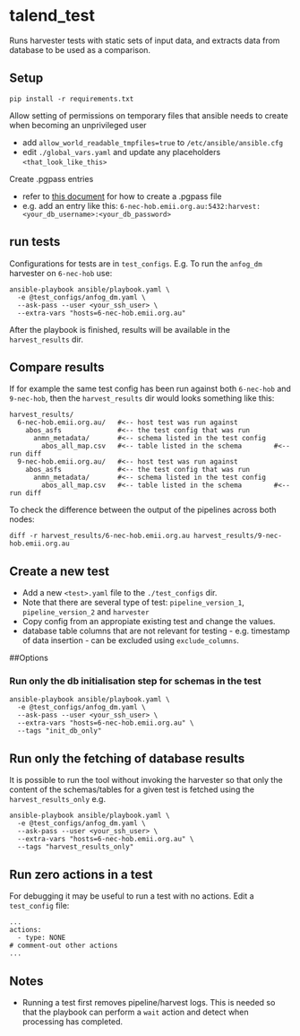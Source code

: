 talend_test
===========

Runs harvester tests with static sets of input data, and extracts data from database to be used as a comparison.

## Setup
```
pip install -r requirements.txt
```

Allow setting of permissions on temporary files that ansible needs to create when becoming an unprivileged user

- add `allow_world_readable_tmpfiles=true` to `/etc/ansible/ansible.cfg` 
- edit `./global_vars.yaml` and update any placeholders `<that_look_like_this>`

Create .pgpass entries
- refer to [this document](https://blog.sleeplessbeastie.eu/2014/03/23/how-to-non-interactively-provide-password-for-the-postgresql-interactive-terminal/) for how to create a .pgpass file
- e.g. add an entry like this:
  ```6-nec-hob.emii.org.au:5432:harvest:<your_db_username>:<your_db_password>```


## run tests

Configurations for tests are in `test_configs`. E.g. To run the `anfog_dm` harvester on `6-nec-hob` use:
```
ansible-playbook ansible/playbook.yaml \
  -e @test_configs/anfog_dm.yaml \
  --ask-pass --user <your_ssh_user> \
  --extra-vars "hosts=6-nec-hob.emii.org.au"
```

After the playbook is finished, results will be available in the `harvest_results` dir.


## Compare results

If for example the same test config has been run against both `6-nec-hob` and `9-nec-hob`, then the `harvest_results` dir would looks something like this: 

```
harvest_results/
  6-nec-hob.emii.org.au/   #<-- host test was run against
    abos_asfs              #<-- the test config that was run
      anmn_metadata/       #<-- schema listed in the test config
        abos_all_map.csv   #<-- table listed in the schema        #<-- run diff
  9-nec-hob.emii.org.au/   #<-- host test was run against
    abos_asfs              #<-- the test config that was run
      anmn_metadata/       #<-- schema listed in the test config
        abos_all_map.csv   #<-- table listed in the schema        #<-- run diff
```

To check the difference between the output of the pipelines across both nodes:
```
diff -r harvest_results/6-nec-hob.emii.org.au harvest_results/9-nec-hob.emii.org.au
```

## Create a new test

- Add a new `<test>.yaml` file to the `./test_configs` dir.
- Note that there are several type of test: `pipeline_version_1`, `pipeline_version_2` and `harvester`
- Copy config from an appropiate existing test and change the values.
- database table columns that are not relevant for testing - e.g. timestamp of data insertion - can be excluded using `exclude_columns`.

##Options

### Run only the db initialisation step for schemas in the test


```
ansible-playbook ansible/playbook.yaml \
  -e @test_configs/anfog_dm.yaml \
  --ask-pass --user <your_ssh_user> \
  --extra-vars "hosts=6-nec-hob.emii.org.au" \
  --tags "init_db_only"
```

## Run only the fetching of database results 
It is possible to run the tool without invoking the harvester so that only the content of the schemas/tables for a given test is fetched using the `harvest_results_only` e.g.
```
ansible-playbook ansible/playbook.yaml \
  -e @test_configs/anfog_dm.yaml \
  --ask-pass --user <your_ssh_user> \
  --extra-vars "hosts=6-nec-hob.emii.org.au" \
  --tags "harvest_results_only"
```

## Run zero actions in a test

For debugging it may be useful to run a test with no actions. Edit a `test_config` file:
```
...
actions:
  - type: NONE
# comment-out other actions
...
```

## Notes

- Running a test first removes pipeline/harvest logs. This is needed so that the playbook can perform a `wait` action and detect when processing has completed.
